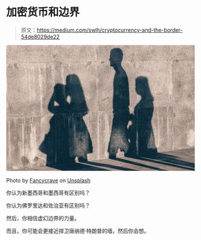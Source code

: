 # 加密货币和边界

> 原文：<https://medium.com/swlh/cryptocurrency-and-the-border-54de8029de22>

![](img/76c15005b8d9f573ece42228f6ecfbe8.png)

Photo by [Fancycrave](https://unsplash.com/@fancycrave?utm_source=medium&utm_medium=referral) on [Unsplash](https://unsplash.com?utm_source=medium&utm_medium=referral)

你认为新墨西哥和墨西哥有区别吗？

你认为佛罗里达和佐治亚有区别吗？

然后，你相信虚幻边界的力量。

而且，你可能会更接近捍卫唐纳德·特朗普的墙，然后你会想。